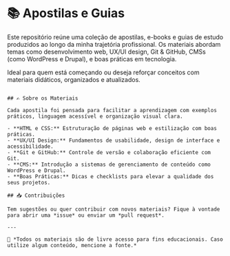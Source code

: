 # 📚 Apostilas e Guias

Este repositório reúne uma coleção de apostilas, e-books e guias de estudo produzidos ao longo da minha trajetória profissional. Os materiais abordam temas como desenvolvimento web, UX/UI design, Git & GitHub, CMSs (como WordPress e Drupal), e boas práticas em tecnologia.

Ideal para quem está começando ou deseja reforçar conceitos com materiais didáticos, organizados e atualizados.

```

## ✍️ Sobre os Materiais

Cada apostila foi pensada para facilitar a aprendizagem com exemplos práticos, linguagem acessível e organização visual clara.

- **HTML e CSS:** Estruturação de páginas web e estilização com boas práticas.
- **UX/UI Design:** Fundamentos de usabilidade, design de interface e acessibilidade.
- **Git e GitHub:** Controle de versão e colaboração eficiente com Git.
- **CMS:** Introdução a sistemas de gerenciamento de conteúdo como WordPress e Drupal.
- **Boas Práticas:** Dicas e checklists para elevar a qualidade dos seus projetos.

## 📥 Contribuições

Tem sugestões ou quer contribuir com novos materiais? Fique à vontade para abrir uma *issue* ou enviar um *pull request*.

---

📌 *Todos os materiais são de livre acesso para fins educacionais. Caso utilize algum conteúdo, mencione a fonte.*
